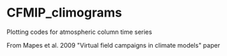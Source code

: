 # CFMIP_climograms
Plotting codes for atmospheric column time series 

From Mapes et al. 2009 "Virtual field campaigns in climate models" paper 
